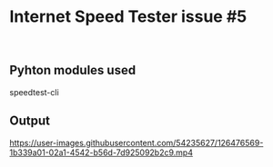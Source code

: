 # Internet Speed Tester issue #5
&nbsp;
## Pyhton modules used
speedtest-cli

## Output


https://user-images.githubusercontent.com/54235627/126476569-1b339a01-02a1-4542-b56d-7d925092b2c9.mp4

